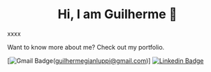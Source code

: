 <h1 align="center">Hi, I am Guilherme  👋</h1>

xxxx

Want to know more about me? Check out my portfolio.

[![Gmail Badge](https://img.shields.io/badge/Gmail-D14836?style=for-the-badge&logo=gmail&logoColor=white)(guilhermegianluppi@gmail.com)]  [![Linkedin Badge](https://img.shields.io/badge/LinkedIn-0077B5?style=for-the-badge&logo=linkedin&logoColor=white)](https://www.linkedin.com/in/guilherme-gianluppi-moura-264b43207/)



